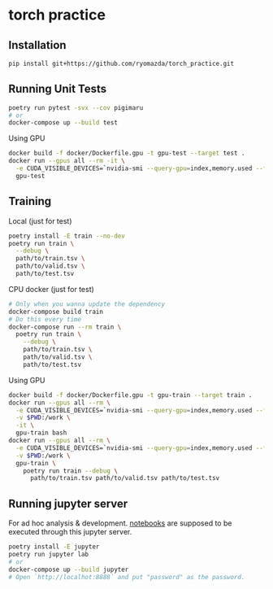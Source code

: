 # torch practice

## Installation
```sh
pip install git+https://github.com/ryomazda/torch_practice.git
```


## Running Unit Tests
```sh
poetry run pytest -svx --cov pigimaru
# or
docker-compose up --build test
```

Using GPU
```sh
docker build -f docker/Dockerfile.gpu -t gpu-test --target test .
docker run --gpus all --rm -it \
  -e CUDA_VISIBLE_DEVICES=`nvidia-smi --query-gpu=index,memory.used --format=csv,noheader,nounits | awk -F , '$2 == 0' | awk -F , '{print $1}' | head -1` \
  gpu-test
```


## Training
Local (just for test)
```sh
poetry install -E train --no-dev
poetry run train \
  --debug \
  path/to/train.tsv \
  path/to/valid.tsv \
  path/to/test.tsv
```

CPU docker (just for test)
```sh
# Only when you wanna update the dependency
docker-compose build train
# Do this every time
docker-compose run --rm train \
  poetry run train \
    --debug \
    path/to/train.tsv \
    path/to/valid.tsv \
    path/to/test.tsv
```

Using GPU
```sh
docker build -f docker/Dockerfile.gpu -t gpu-train --target train .
docker run --gpus all --rm \
  -e CUDA_VISIBLE_DEVICES=`nvidia-smi --query-gpu=index,memory.used --format=csv,noheader,nounits | awk -F , '$2 == 0' | awk -F , '{print $1}' | head -1` \
  -v $PWD:/work \
  -it \
  gpu-train bash
docker run --gpus all --rm \
  -e CUDA_VISIBLE_DEVICES=`nvidia-smi --query-gpu=index,memory.used --format=csv,noheader,nounits | awk -F , '$2 == 0' | awk -F , '{print $1}' | head -1` \
  -v $PWD:/work \
  gpu-train \
    poetry run train --debug \
      path/to/train.tsv path/to/valid.tsv path/to/test.tsv
```


## Running jupyter server
For ad hoc analysis & development.
[notebooks](notebooks/) are supposed to be executed through this jupyter server.

```sh
poetry install -E jupyter
poetry run jupyter lab
# or
docker-compose up --build jupyter
# Open `http://localhot:8888` and put "password" as the password.
```
